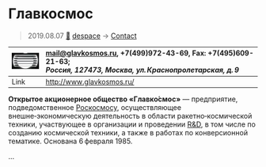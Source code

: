 # Главкосмос
> 2019.08.07 [🚀](../index/index.md) [despace](index.md) → [Contact](contact.md)

|[![](f/contact/g/glavkosmos_logo1_thumb.jpg)](f/contact/g/glavkosmos_logo1.png)|<mail@glavkosmos.ru>, +7(499)972-43-69, Fax: +7(495)609-21-63;<br> *Россия, 127473, Москва, ул. Краснопролетарская, д. 9*|
|:--|:--|
|Link|<http://www.glavkosmos.ru/>|

**Открытое акционерное общество «Главко́смос»** — предприятие, подведомственное [Роскосмосу](роскосмос.md), осуществляющее внешне‑экономическую деятельность в области ракетно‑космической техники, участвующее в организации и проведении [R&D](rnd.md), в том числе по созданию космической техники, а также в работах по конверсионной тематике. Основана 6 февраля 1985.


<p style="page-break-after:always"> </p>

…
